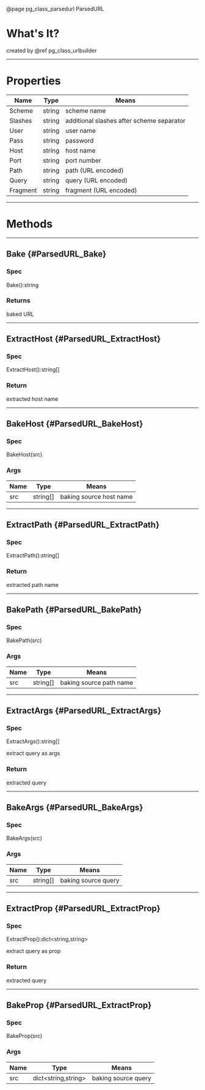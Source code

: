 ﻿@page pg_class_parsedurl ParsedURL

# What's It?

created by @ref pg_class_urlbuilder

-----
# Properties

| Name | Type | Means |
|------|------|-------|
| Scheme | string | scheme name |
| Slashes | string | additional slashes after scheme separator |
| User | string | user name |
| Pass | string | password |
| Host | string | host name |
| Port | string | port number |
| Path | string | path (URL encoded) |
| Query | string | query (URL encoded) |
| Fragment | string | fragment (URL encoded) |

-----
# Methods

-----
## Bake {#ParsedURL_Bake}

### Spec

Bake():string

### Returns

baked URL

-----
## ExtractHost {#ParsedURL_ExtractHost}

### Spec

ExtractHost():string[]

### Return

extracted host name

-----
## BakeHost {#ParsedURL_BakeHost}

### Spec

BakeHost(src)

### Args

| Name | Type | Means |
|------|------|-------|
| src | string[] | baking source host name |

-----
## ExtractPath {#ParsedURL_ExtractPath}

### Spec

ExtractPath():string[]

### Return

extracted path name

-----
## BakePath {#ParsedURL_BakePath}

### Spec

BakePath(src)

### Args

| Name | Type | Means |
|------|------|-------|
| src | string[] | baking source path name |

-----
## ExtractArgs {#ParsedURL_ExtractArgs}

### Spec

ExtractArgs():string[]

extract query as args

### Return

extracted query

-----
## BakeArgs {#ParsedURL_BakeArgs}

### Spec

BakeArgs(src)

### Args

| Name | Type | Means |
|------|------|-------|
| src | string[] | baking source query |

-----
## ExtractProp {#ParsedURL_ExtractProp}

### Spec

ExtractProp():dict<string,string>

extract query as prop

### Return

extracted query

-----
## BakeProp {#ParsedURL_ExtractProp}

### Spec

BakeProp(src)

### Args

| Name | Type | Means |
|------|------|-------|
| src | dict<string,string> | baking source query |
